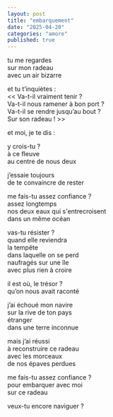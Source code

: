 ```yaml
---
layout: post
title: "embarquement"
date: "2025-04-20"
categories: "amore"
published: true
---
```


tu me regardes  
sur mon radeau  
avec un air bizarre  

et tu t’inquiètes :  
<< Va-t-il vraiment tenir ?  
Va-t-il nous ramener à bon port ?  
Va-t-il se rendre jusqu’au bout ?  
Sur son radeau !  >>  

et moi, je te dis :  

y crois-tu ?  
à ce fleuve  
au centre de nous deux   

j’essaie toujours  
de te convaincre de rester  

me fais-tu assez confiance ?  
assez longtemps  
nos deux eaux qui s'entrecroisent   
dans un même océan   

vas-tu résister ?  
quand elle reviendra  
la tempête  
dans laquelle on se perd  
naufragés sur une île  
avec plus rien à croire  

il est où, le trésor ?  
qu’on nous avait raconté  

j’ai échoué mon navire  
sur la rive de ton pays  
étranger  
dans une terre inconnue  

mais j’ai réussi  
à reconstruire ce radeau  
avec les morceaux  
de nos épaves perdues  

me fais-tu assez confiance ?    
pour embarquer avec moi  
sur ce radeau  

veux-tu encore naviguer ?  
